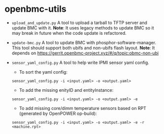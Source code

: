 # openbmc-utils

* `upload_and_update.py`
A tool to upload a tarball to TFTP server and update BMC with it.
**Note**: It uses legacy methods to update BMC so it may break in future when the code update is refactored.

* `update-bmc.py`
A tool to update BMC with phosphor-software-manager.
This tool should support both ubifs and non-ubifs flash layout.
**Note**: It depends on https://gerrit.openbmc-project.xyz/#/q/topic:obmc-non-ubi

* `sensor_yaml_config.py`
A tool to help write IPMI sensor yaml config.

   * To sort the yaml config:
   ```
   sensor_yaml_config.py -i <input.yaml> -o <output.yaml>
   ```
   * To add the missing enityID and entityInstance:
   ```
   sensor_yaml_config.py -i <input.yaml> -o <output.yaml> -e
   ```
   * To add missing core/dimm temperature sensors based on RPT (generated by OpenPOWER op-build):
   ```
   sensor_yaml_config.py -i <input.yaml> -o <output.yaml> -e -r <machine.rpt>
   ```

